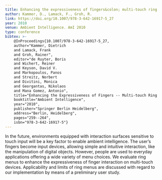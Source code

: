 ```yaml
---
title: Enhancing the expressiveness of fingers&colon; multi-touch ring menus for everyday applications
author: Kammer, D., Lamack, F., Groh, R.
link: https://doi.org/10.1007/978-3-642-16917-5_27
year: 2010
venue: Ambient Intelligence. AmI 2010
type: conference
bibtex: >-
    @InProceedings{10.1007/978-3-642-16917-5_27,
    author="Kammer, Dietrich
    and Lamack, Frank
    and Groh, Rainer",
    editor="de Ruyter, Boris
    and Wichert, Reiner
    and Keyson, David V.
    and Markopoulos, Panos
    and Streitz, Norbert
    and Divitini, Monica
    and Georgantas, Nikolaos
    and Mana Gomez, Antonio",
    title="Enhancing the Expressiveness of Fingers -- Multi-touch Ring Menus for Everyday Applications",
    booktitle="Ambient Intelligence",
    year="2010",
    publisher="Springer Berlin Heidelberg",
    address="Berlin, Heidelberg",
    pages="259--264",
    isbn="978-3-642-16917-5"}
---
```

In the future, environments equipped with interaction surfaces sensitive to touch input will be a key factor to enable ambient intelligence. The user’s fingers become input devices, allowing simple and intuitive interaction, like the manipulation of digital objects. However, people are used to everyday applications offering a wide variety of menu choices. We evaluate ring menus to enhance the expressiveness of finger interaction on multi-touch devices. Applicability and limits of ring menus are discussed with regard to our implementation by means of a preliminary user study.